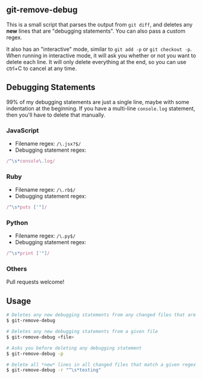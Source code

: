 ## git-remove-debug

This is a small script that parses the output from `git diff`, and deletes any **new** lines that are "debugging statements". You can also pass a custom regex.

It also has an "interactive" mode, similar to `git add -p` or `git checkout -p`. When running in interactive mode, it will ask you whether or not you want to delete each line. It will only delete everything at the end, so you can use ctrl+C to cancel at any time.

## Debugging Statements

99% of my debugging statements are just a single line, maybe with some indentation at the beginning. If you have a multi-line `console.log` statement, then you'll have to delete that manually.

### JavaScript

* Filename regex: `/\.jsx?$/`
* Debugging statement regex:

```js
/^\s*console\.log/
```

### Ruby

* Filename regex: `/\.rb$/`
* Debugging statement regex:

```js
/^\s*puts ['"]/
```

### Python

* Filename regex: `/\.py$/`
* Debugging statement regex:

```js
/^\s*print ['"]/
```

### Others

Pull requests welcome!

## Usage

```bash
# Deletes any new debugging statements from any changed files that are supported
$ git-remove-debug

# Deletes any new debugging statements from a given file
$ git-remove-debug <file>

# Asks you before deleting any debugging statement
$ git-remove-debug -p

# Delete all *new* lines in all changed files that match a given regex
$ git-remove-debug -r "^\s*testing"
```
